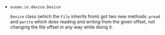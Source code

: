 * `ocean.io.device.Device`

  `Device` class (which the `File` inherits from) got two new methods: `pread`
  and `pwrite` which does reading and writing from the given offset, not changing
  the file offset in any way while doing it.
